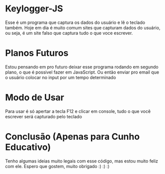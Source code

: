 # Keylogger-JS

Esse é um programa que captura os dados do usuário e lê o teclado também. Hoje em dia é muito comum sites que capturam dados do usuário, ou seja, é um site falso que captura tudo o que voce escrever.

# Planos Futuros

Estou pensando em pro futuro deixar esse programa rodando em segundo plano, o que é possivel fazer em JavaScript. Ou então enviar pro email que o usuário colocar no input por um tempo determinado

# Modo de Usar

Para usar é só apertar a tecla F12 e clicar em console, tudo o que você escrever será capturado pelo teclado

# Conclusão (Apenas para Cunho Educativo)

Tenho algumas ideias muito legais com esse código, mas estou muito feliz com ele. Espero que gostem, muito obrigado :) :) :)
